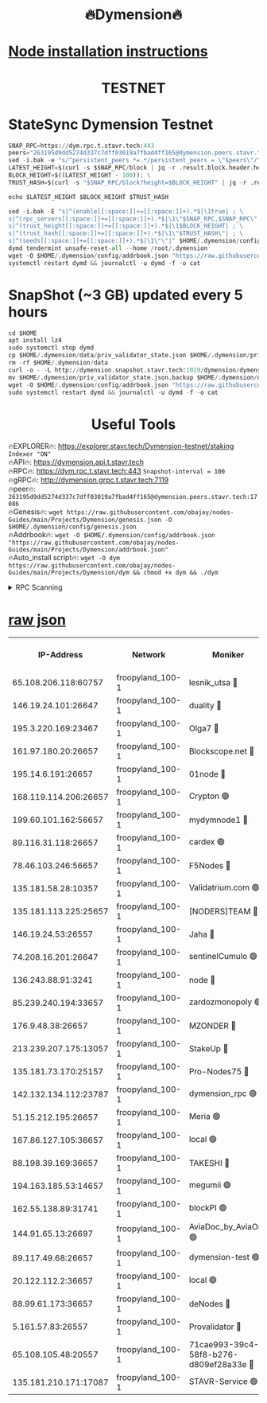 <h1 align="center"> 🔥Dymension🔥</h1>

[Node installation instructions](https://github.com/obajay/nodes-Guides/tree/main/Projects/Dymension)
=

<h1 align="center"> TESTNET</h1>

# StateSync Dymension Testnet
```python
SNAP_RPC=https://dym.rpc.t.stavr.tech:443
peers="263195d9dd5274d337c7dff03019a7fbad4ff165@dymension.peers.stavr.tech:17086"
sed -i.bak -e "s/^persistent_peers *=.*/persistent_peers = \"$peers\"/" $HOME/.dymension/config/config.toml
LATEST_HEIGHT=$(curl -s $SNAP_RPC/block | jq -r .result.block.header.height); \
BLOCK_HEIGHT=$((LATEST_HEIGHT - 100)); \
TRUST_HASH=$(curl -s "$SNAP_RPC/block?height=$BLOCK_HEIGHT" | jq -r .result.block_id.hash)

echo $LATEST_HEIGHT $BLOCK_HEIGHT $TRUST_HASH

sed -i.bak -E "s|^(enable[[:space:]]+=[[:space:]]+).*$|\1true| ; \
s|^(rpc_servers[[:space:]]+=[[:space:]]+).*$|\1\"$SNAP_RPC,$SNAP_RPC\"| ; \
s|^(trust_height[[:space:]]+=[[:space:]]+).*$|\1$BLOCK_HEIGHT| ; \
s|^(trust_hash[[:space:]]+=[[:space:]]+).*$|\1\"$TRUST_HASH\"| ; \
s|^(seeds[[:space:]]+=[[:space:]]+).*$|\1\"\"|" $HOME/.dymension/config/config.toml
dymd tendermint unsafe-reset-all --home /root/.dymension
wget -O $HOME/.dymension/config/addrbook.json "https://raw.githubusercontent.com/obajay/nodes-Guides/main/Projects/Dymension/addrbook.json"
systemctl restart dymd && journalctl -u dymd -f -o cat

```
# SnapShot (~3 GB) updated every 5 hours
```python
cd $HOME
apt install lz4
sudo systemctl stop dymd
cp $HOME/.dymension/data/priv_validator_state.json $HOME/.dymension/priv_validator_state.json.backup
rm -rf $HOME/.dymension/data
curl -o - -L http://dymension.snapshot.stavr.tech:1019/dymension/dymension-snap.tar.lz4 | lz4 -c -d - | tar -x -C $HOME/.dymension --strip-components 2
mv $HOME/.dymension/priv_validator_state.json.backup $HOME/.dymension/data/priv_validator_state.json
wget -O $HOME/.dymension/config/addrbook.json "https://raw.githubusercontent.com/obajay/nodes-Guides/main/Projects/Dymension/addrbook.json"
sudo systemctl restart dymd && journalctl -u dymd -f -o cat
```

 <h1 align="center"> Useful Tools</h1>

🔥EXPLORER🔥:     https://explorer.stavr.tech/Dymension-testnet/staking        `Indexer "ON"` \
🔥API🔥:          https://dymension.api.t.stavr.tech \
🔥RPC🔥:          https://dym.rpc.t.stavr.tech:443                  `Snapshot-interval = 100` \
🔥gRPC🔥:         http://dymension.grpc.t.stavr.tech:7119 \
🔥peer🔥:         `263195d9dd5274d337c7dff03019a7fbad4ff165@dymension.peers.stavr.tech:17086` \
🔥Genesis🔥:     ```wget https://raw.githubusercontent.com/obajay/nodes-Guides/main/Projects/Dymension/genesis.json -O $HOME/.dymension/config/genesis.json``` \
🔥Addrbook🔥:    ```wget -O $HOME/.dymension/config/addrbook.json "https://raw.githubusercontent.com/obajay/nodes-Guides/main/Projects/Dymension/addrbook.json"``` \
🔥Auto_install script🔥: ```wget -O dym https://raw.githubusercontent.com/obajay/nodes-Guides/main/Projects/Dymension/dym && chmod +x dym && ./dym```

<details>
<summary>RPC Scanning</summary>

<h2 align="center"> We scan nodes in real time every 4 hours. And we provide the final result of RPC endpoints.
We cannot influence the operation of these nodes in any way. </h2>


```python
If Voting Power is higher than 0 --> then the Node is a validator of the network and may be subject to attack and be a potential threat to the chain.
```
```python
We marked such validators with a red symbol
```

</details>

[raw json](https://rpc-check.dymt.stavr.tech/dymt/rpc-dymt-result.json)
=


<table><tr><th>IP-Address</th><th>Network</th><th>Moniker</th><th>Latest Block Height</th><th>Earliest Block Height</th><th>Catching Up</th><th>Voting Power</th><th>Scan Time</th></tr><tr><td>65.108.206.118:60757</td><td>froopyland_100-1</td><td>lesnik_utsa 🔴</td><td>1520175</td><td>1</td><td>False</td><td>1</td><td>2023-12-02T13:34:02.538502881UTC</td></tr><tr><td>146.19.24.101:26647</td><td>froopyland_100-1</td><td>duality 🔴</td><td>1520178</td><td>1</td><td>False</td><td>1</td><td>2023-12-02T13:34:17.144816469UTC</td></tr><tr><td>195.3.220.169:23467</td><td>froopyland_100-1</td><td>Olga7 🔴</td><td>1520181</td><td>1</td><td>False</td><td>1</td><td>2023-12-02T13:34:34.341705566UTC</td></tr><tr><td>161.97.180.20:26657</td><td>froopyland_100-1</td><td>Blockscope.net 🔴</td><td>1520181</td><td>1</td><td>False</td><td>1</td><td>2023-12-02T13:34:39.504612868UTC</td></tr><tr><td>195.14.6.191:26657</td><td>froopyland_100-1</td><td>01node 🔴</td><td>1520182</td><td>1</td><td>False</td><td>1</td><td>2023-12-02T13:34:40.280146719UTC</td></tr><tr><td>168.119.114.206:26657</td><td>froopyland_100-1</td><td>Crypton 🟢</td><td>1520182</td><td>1</td><td>False</td><td>0</td><td>2023-12-02T13:34:40.595482249UTC</td></tr><tr><td>199.60.101.162:56657</td><td>froopyland_100-1</td><td>mydymnode1 🔴</td><td>1520175</td><td>106001</td><td>False</td><td>1</td><td>2023-12-02T13:34:03.187364983UTC</td></tr><tr><td>89.116.31.118:26657</td><td>froopyland_100-1</td><td>cardex 🟢</td><td>1520176</td><td>293001</td><td>False</td><td>0</td><td>2023-12-02T13:34:09.788412316UTC</td></tr><tr><td>78.46.103.246:56657</td><td>froopyland_100-1</td><td>F5Nodes 🔴</td><td>1520174</td><td>407001</td><td>False</td><td>1</td><td>2023-12-02T13:33:57.905384210UTC</td></tr><tr><td>135.181.58.28:10357</td><td>froopyland_100-1</td><td>Validatrium.com 🟢</td><td>1520179</td><td>591001</td><td>False</td><td>0</td><td>2023-12-02T13:34:24.091875337UTC</td></tr><tr><td>135.181.113.225:25657</td><td>froopyland_100-1</td><td>[NODERS]TEAM 🔴</td><td>1520179</td><td>737456</td><td>False</td><td>1</td><td>2023-12-02T13:34:24.588865950UTC</td></tr><tr><td>146.19.24.53:26557</td><td>froopyland_100-1</td><td>Jaha 🔴</td><td>1520179</td><td>737456</td><td>False</td><td>1</td><td>2023-12-02T13:34:25.051247269UTC</td></tr><tr><td>74.208.16.201:26647</td><td>froopyland_100-1</td><td>sentinelCumulo 🟢</td><td>1520173</td><td>820001</td><td>False</td><td>0</td><td>2023-12-02T13:33:47.913345675UTC</td></tr><tr><td>136.243.88.91:3241</td><td>froopyland_100-1</td><td>node 🔴</td><td>1520179</td><td>922548</td><td>False</td><td>1</td><td>2023-12-02T13:34:25.462971256UTC</td></tr><tr><td>85.239.240.194:33657</td><td>froopyland_100-1</td><td>zardozmonopoly 🟢</td><td>1520183</td><td>935165</td><td>False</td><td>0</td><td>2023-12-02T13:34:47.125853105UTC</td></tr><tr><td>176.9.48.38:26657</td><td>froopyland_100-1</td><td>MZONDER 🔴</td><td>1520180</td><td>1006001</td><td>False</td><td>1</td><td>2023-12-02T13:34:33.956508416UTC</td></tr><tr><td>213.239.207.175:13057</td><td>froopyland_100-1</td><td>StakeUp 🔴</td><td>1520182</td><td>1150548</td><td>False</td><td>1</td><td>2023-12-02T13:34:43.319638848UTC</td></tr><tr><td>135.181.73.170:25157</td><td>froopyland_100-1</td><td>Pro-Nodes75 🔴</td><td>1520175</td><td>1220175</td><td>False</td><td>1</td><td>2023-12-02T13:34:00.028166438UTC</td></tr><tr><td>142.132.134.112:23787</td><td>froopyland_100-1</td><td>dymension_rpc 🟢</td><td>1520177</td><td>1220177</td><td>False</td><td>0</td><td>2023-12-02T13:34:14.189879648UTC</td></tr><tr><td>51.15.212.195:26657</td><td>froopyland_100-1</td><td>Meria 🟢</td><td>1520172</td><td>1238063</td><td>False</td><td>0</td><td>2023-12-02T13:33:44.434525389UTC</td></tr><tr><td>167.86.127.105:36657</td><td>froopyland_100-1</td><td>local 🟢</td><td>1520181</td><td>1318001</td><td>False</td><td>0</td><td>2023-12-02T13:34:36.839913085UTC</td></tr><tr><td>88.198.39.169:36657</td><td>froopyland_100-1</td><td>TAKESHI 🔴</td><td>1520173</td><td>1330001</td><td>False</td><td>1</td><td>2023-12-02T13:33:48.170096645UTC</td></tr><tr><td>194.163.185.53:14657</td><td>froopyland_100-1</td><td>megumii 🟢</td><td>1520175</td><td>1390788</td><td>False</td><td>0</td><td>2023-12-02T13:33:59.673811177UTC</td></tr><tr><td>162.55.138.89:31741</td><td>froopyland_100-1</td><td>blockPI 🟢</td><td>1520182</td><td>1435053</td><td>False</td><td>0</td><td>2023-12-02T13:34:39.873917228UTC</td></tr><tr><td>144.91.65.13:26697</td><td>froopyland_100-1</td><td>AviaDoc_by_AviaOne 🟢</td><td>1520174</td><td>1462001</td><td>False</td><td>0</td><td>2023-12-02T13:33:59.282237665UTC</td></tr><tr><td>89.117.49.68:26657</td><td>froopyland_100-1</td><td>dymension-test 🟢</td><td>1520182</td><td>1473622</td><td>False</td><td>0</td><td>2023-12-02T13:34:40.953525606UTC</td></tr><tr><td>20.122.112.2:36657</td><td>froopyland_100-1</td><td>local 🟢</td><td>1520174</td><td>1479282</td><td>False</td><td>0</td><td>2023-12-02T13:33:53.040299798UTC</td></tr><tr><td>88.99.61.173:36657</td><td>froopyland_100-1</td><td>deNodes 🔴</td><td>1520179</td><td>1501386</td><td>False</td><td>1</td><td>2023-12-02T13:34:23.614458407UTC</td></tr><tr><td>5.161.57.83:26557</td><td>froopyland_100-1</td><td>Provalidator 🔴</td><td>1520172</td><td>1503071</td><td>False</td><td>1</td><td>2023-12-02T13:33:45.094600403UTC</td></tr><tr><td>65.108.105.48:20557</td><td>froopyland_100-1</td><td>71cae993-39c4-58f8-b276-d809ef28a33e 🔴</td><td>1520177</td><td>1510001</td><td>False</td><td>1</td><td>2023-12-02T13:34:14.544976722UTC</td></tr><tr><td>135.181.210.171:17087</td><td>froopyland_100-1</td><td>STAVR-Service 🟢</td><td>1520174</td><td>1516031</td><td>False</td><td>0</td><td>2023-12-02T13:33:53.510619951UTC</td></tr></table>
